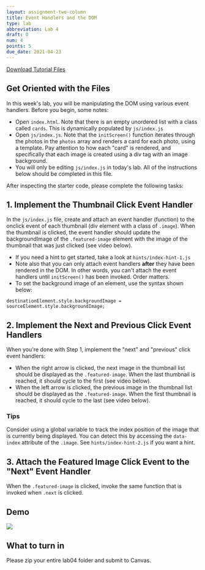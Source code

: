 ```yaml
---
layout: assignment-two-column
title: Event Handlers and the DOM
type: lab
abbreviation: Lab 4
draft: 0
num: 4
points: 5
due_date: 2021-04-23
---
```


<a href="/spring2021/course-files/labs/lab04.zip" class="nu-button">Download Tutorial Files <i class="fas fa-download"></i></a> 

## Get Oriented with the Files
In this week's lab, you will be manipulating the DOM using various event handlers. Before you begin, some notes:
* Open `index.html`. Note that there is an empty unordered list with a class called `cards`. This is dynamically populated by `js/index.js`
* Open `js/index.js`. Note that the `initScreen()` function iterates through the photos in the `photos` array and renders a card for each photo, using a template. Pay attention to how each "card" is rendered, and specifically that each image is created using a div tag with an image background.
* You will only be editing `js/index.js` in today's lab. All of the instructions below should be completed in this file.

After inspecting the starter code, please complete the following tasks:

## 1. Implement the Thumbnail Click Event Handler

In the `js/index.js` file, create and attach an event handler (function) to the onclick event of each thumbnail (div element with a class of `.image`). When the thumbnail is clicked, the event handler should update the backgroundImage of the `.featured-image` element with the image of the thumbnail that was just clicked (see video below). 
  * If you need a hint to get started, take a look at `hints/index-hint-1.js`
  * Note also that you can only attach event handlers **after** they have been rendered in the DOM. In other words, you can't attach the event handlers until `initScreen()` has been invoked. Order matters.
  * To set the background image of an element, use the syntax shown below:

`destinationElement.style.backgroundImage = sourceElement.style.backgroundImage;`

## 2. Implement the Next and Previous Click Event Handlers

When you're done with Step 1, implement the "next" and "previous" click event handlers:
* When the right arrow is clicked, the next image in the thumbnail list should be displayed as the `.featured-image`. When the last thumbnail is reached, it should cycle to the first (see video below).
* When the left arrow is clicked, the previous image in the thumbnail list should be displayed as the `.featured-image`. When the first thumbnail is reached, it should cycle to the last (see video below).

### Tips
Consider using a global variable to track the index position of the image that is currently being displayed. You can detect this by accessing the `data-index` attribute of the `.image`. See `hints/index-hint-2.js` if you want a hint.

## 3. Attach the Featured Image Click Event to the "Next" Event Handler
When the `.featured-image` is clicked, invoke the same function that is invoked when `.next` is clicked.

## Demo
<img src="/spring2021/assets/images/labs/lab04-gallery.gif" />

## What to turn in
Please zip your entire lab04 folder and submit to Canvas.


